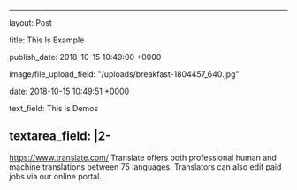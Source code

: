 -----
layout: Post

title: This Is Example

publish_date: 2018-10-15 10:49:00 +0000

image/file_upload_field: "/uploads/breakfast-1804457_640.jpg"

date: 2018-10-15 10:49:51 +0000

text_field: This is Demos

textarea_field: |2-
---
  https://www.translate.com/
  Translate offers both professional human and machine translations between 75 languages. Translators can also edit paid jobs via our online portal.

